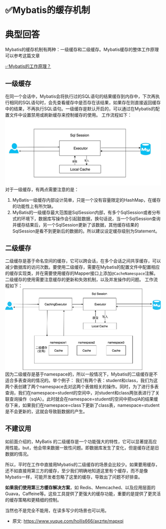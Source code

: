 # ✅Mybatis的缓存机制
<!--page header-->

<a name="bVGJS"></a>
# 典型回答
Mybatis的缓存机制有两种：一级缓存和二级缓存。Mybatis缓存的整体工作原理可以参考这篇文章

[✅Mybatis的工作原理？](https://www.yuque.com/hollis666/axzrte/rf9y4p?view=doc_embed&inner=ChWfe)
<a name="eepR9"></a>
## 一级缓存
在同一个会话中，Mybatis会将执行过的SQL语句的结果缓存到内存中，下次再执行相同的SQL语句时，会先查看缓存中是否存在该结果，如果存在则直接返回缓存中的结果，不再执行SQL语句。一级缓存是默认开启的，可以通过在Mybatis的配置文件中设置禁用或刷新缓存来控制缓存的使用。
工作流程如下：
![image.png](./img/Nu3T9y8luhiAj-Yj/1684769065876-bd895685-02d1-493b-acdc-4e9386200dbf-642311.png)
对于一级缓存，有两点需要注意的是：

1. MyBatis一级缓存内部设计简单，只是一个没有容量限定的HashMap，在缓存的功能性上有所欠缺。
2. MyBatis的一级缓存最大范围是SqlSession内部，有多个SqlSession或者分布式的环境下，数据库写操作会引起脏数据，换句话说，当一个SqlSession查询并缓存结果后，另一个SqlSession更新了该数据，其他缓存结果的SqlSession是看不到更新后的数据的。所以建议设定缓存级别为Statement。
<a name="ZK3Am"></a>
## 二级缓存
二级缓存是基于命名空间的缓存，它可以跨会话，在多个会话之间共享缓存，可以减少数据库的访问次数。要使用二级缓存，需要在Mybatis的配置文件中配置相应的缓存实现类，并在需要使用缓存的Mapper接口上添加`@CacheNamespace`注解。二级缓存的使用需要注意缓存的更新和失效机制，以及并发操作的问题。
工作流程如下：
![image.png](./img/Nu3T9y8luhiAj-Yj/1684769046065-3aaaa9c9-0d33-4093-9ec5-1094968c4b2c-224415.png)
因为二级缓存是基于namespace的，所以一般情况下，Mybatis的二级缓存是不适合多表查询的情况的。举个例子：
我们有两个表：student和class，我们为这两个表创建了两个namespace去对这两个表做相关的操作。同时，为了进行多表查询，我们在namespace=student的空间中，对student和class两张表进行了关联查询操作（sqlA）。此时就会在namespace=student的空间中把sqlA的结果缓存下来，如果我们在namespace=class下更新了class表，namespace=student是不会更新的，这就会导致脏数据的产生。


<a name="hUkEh"></a>
## 不建议用


如前面介绍的，MyBatis 的二级缓存是一个功能强大的特性，它可以显著提高应用性能。but，他会带来数据一致性问题。即数据库发生了变化，但是缓存还是旧数据的情况。

所以，平时在工作中直接用Mybatis的二级缓存的场景会比较少。如果要用缓存，还不如直接用第三方的缓存，至少我们明确地知道这里有个缓存，而不是像Mybatis一样，可能开发者忽略了这里的缓存，导致出了问题不好排查。

**如果我们使用第三方缓存解决方案**，如 Redis、Memcached、以及应用层面的Guava，Caffeine等。这些工具提供了更强大的缓存功能，重要的是提供了更灵活的缓存策略和更精细的控制。

当然也不是完全不能用，在读多写少的场景也可以用。



<!--page footer-->
- 原文: <https://www.yuque.com/hollis666/axzrte/mapxqi>